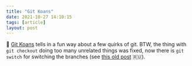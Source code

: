 ```yaml
---
title: "Git Koans"
date: 2021-10-27 14:10:15
tags: [article]
layout: post
---
```


📄 [Git Koans](https://stevelosh.com/blog/2013/04/git-koans/) tells in a fun way about a few quirks of git. BTW, the thing with `git checkout` doing too many unrelated things was fixed, now there is `git switch` for switching the branches (see [this old post](https://t.me/itgram_channel/351) 🇷🇺).
